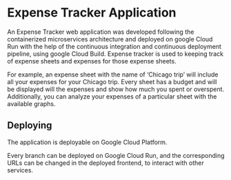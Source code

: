 # Expense Tracker Application

An Expense Tracker web application was developed following the containerized microservices architecture and deployed on google Cloud Run with the help of the continuous integration and continuous deployment pipeline, using google Cloud Build. Expense tracker is used to keeping track of expense sheets and expenses for those expense sheets. 

For example, an expense sheet with the name of ‘Chicago trip’ will include all your expenses for your Chicago trip. Every sheet has a budget and will be displayed will the expenses and show how much you spent or overspent. Additionally, you can analyze your expenses of a particular sheet with the available graphs.

## Deploying
The application is deployable on Google Cloud Platform.


Every branch can be deployed on Google Cloud Run, and the corresponding URLs can be changed in the deployed frontend, to interact with other services.
